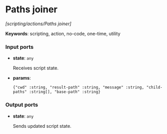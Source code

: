 # Paths joiner

_[scripting/actions/Paths joiner]_

__Keywords__: scripting, action, no-code, one-time, utility

### Input ports

* __state__: ` any `


    Receives script state.<br>


* __params__: 
    ```
    {"cwd" :string, "result-path" :string, "message" :string, "child-paths" :string[], "base-path" :string}
    ```

### Output ports

* __state__: ` any `


    Sends updated script state.<br>

